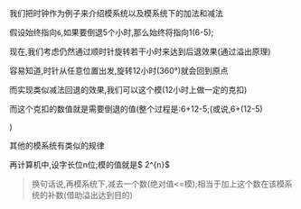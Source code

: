 我们把时钟作为例子来介绍模系统以及模系统下的加法和减法

假设始终指向`6`,如果要倒退5个小时,那么始终将指向1(6-5);

现在,我们考虑仍然通过顺时针旋转若干小时来达到后退效果(通过溢出原理)

容易知道,时针从任意位置出发,旋转12小时(360°)就会回到原点

而实现类似减法回退的效果,我们可以这个模(12小时上做一定的克扣)

而这个克扣的数值就是需要倒退的值(整个过程是:6+12-5;(或说,6+(12-5)

)

其他的模系统有类似的规律

再计算机中,设字长位n位;模的值就是$ 2^{n}$

> 换句话说,再模系统下,减去一个数(绝对值<=模);相当于加上这个数在该模系统的补数(借助溢出达到目的)
